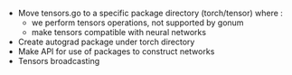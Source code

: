 - Move tensors.go to a specific package directory (torch/tensor) where :
    - we perform tensors operations, not supported by gonum
    - make tensors compatible with neural networks
- Create autograd package under torch directory
- Make API for use of packages to construct networks
- Tensors broadcasting